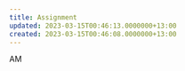 ```yaml
---
title: Assignment
updated: 2023-03-15T00:46:13.0000000+13:00
created: 2023-03-15T00:46:08.0000000+13:00
---
```


AM
